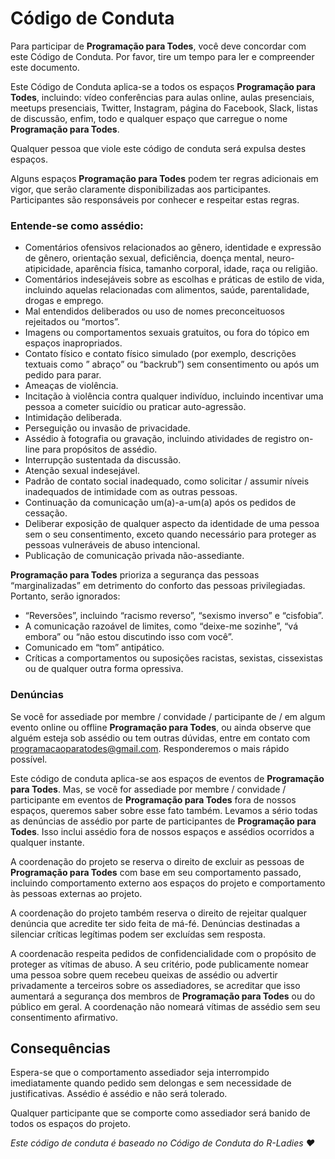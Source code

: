 # Código de Conduta

Para participar de **Programação para Todes**, você deve concordar com este Código de Conduta. Por favor, tire um tempo para ler e compreender este documento.

Este Código de Conduta aplica-se a todos os espaços **Programação para Todes**, incluindo: vídeo conferências para aulas online, aulas presenciais, meetups presenciais, Twitter, Instagram, página do Facebook, Slack, listas de discussão, enfim, todo e qualquer espaço que carregue o nome **Programação para Todes**.

Qualquer pessoa que viole este código de conduta será expulsa destes espaços.

Alguns espaços **Programação para Todes** podem ter regras adicionais em vigor, que serão claramente disponibilizadas aos participantes. Participantes são responsáveis ​​por conhecer e respeitar estas regras.

### Entende-se como assédio:

- Comentários ofensivos relacionados ao gênero, identidade e expressão de gênero, orientação sexual, deficiência, doença mental, neuro-atipicidade, aparência física, tamanho corporal, idade, raça ou religião.
- Comentários indesejáveis ​​sobre as escolhas e práticas de estilo de vida, incluindo aquelas relacionadas com alimentos, saúde, parentalidade, drogas e emprego.
- Mal entendidos deliberados ou uso de nomes preconceituosos rejeitados ou “mortos”.
- Imagens ou comportamentos sexuais gratuitos, ou fora do tópico em espaços inapropriados.
- Contato físico e contato físico simulado (por exemplo, descrições textuais como ” abraço” ou “backrub”) sem consentimento ou após um pedido para parar.
- Ameaças de violência.
- Incitação à violência contra qualquer indivíduo, incluindo incentivar uma pessoa a cometer suicídio ou praticar auto-agressão.
- Intimidação deliberada.
- Perseguição ou invasão de privacidade.
- Assédio à fotografia ou gravação, incluindo atividades de registro on-line para propósitos de assédio.
- Interrupção sustentada da discussão.
- Atenção sexual indesejável.
- Padrão de contato social inadequado, como solicitar / assumir níveis inadequados de intimidade com as outras pessoas.
- Continuação da comunicação um(a)-a-um(a) após os pedidos de cessação.
- Deliberar exposição de qualquer aspecto da identidade de uma pessoa sem o seu consentimento, exceto quando necessário para proteger as pessoas vulneráveis ​​de abuso intencional.
- Publicação de comunicação privada não-assediante.

**Programação para Todes** prioriza a segurança das pessoas “marginalizadas” em detrimento do conforto das pessoas privilegiadas. Portanto, serão ignorados:

- “Reversões”, incluindo “racismo reverso”, “sexismo inverso” e “cisfobia”.
- A comunicação razoável de limites, como “deixe-me sozinhe”, “vá embora” ou “não estou discutindo isso com você”.
- Comunicado em “tom” antipático.
- Críticas a comportamentos ou suposições racistas, sexistas, cissexistas ou de qualquer outra forma opressiva.

### Denúncias

Se você for assediade por membre / convidade / participante de / em algum evento online ou offline **Programação para Todes**, ou ainda observe que alguém esteja sob assédio ou tem outras dúvidas, entre em contato com programacaoparatodes@gmail.com. Responderemos o mais rápido possível.

Este código de conduta aplica-se aos espaços de eventos de **Programação para Todes**. Mas, se você for assediade por membre / convidade / participante em eventos de **Programação para Todes** fora de nossos espaços, queremos saber sobre esse fato também. Levamos a sério todas as denúncias de assédio por parte de participantes de **Programação para Todes**. Isso inclui assédio fora de nossos espaços e assédios ocorridos a qualquer instante.

A coordenação do projeto se reserva o direito de excluir as pessoas de **Programação para Todes** com base em seu comportamento passado, incluindo comportamento externo aos espaços do projeto e comportamento às pessoas externas ao projeto.

A coordenação do projeto também reserva o direito de rejeitar qualquer denúncia que acredite ter sido feita de má-fé. Denúncias destinadas a silenciar críticas legítimas podem ser excluídas sem resposta.

A coordenacão respeita pedidos de confidencialidade com o propósito de proteger as vítimas de abuso. A seu critério, pode publicamente nomear uma pessoa sobre quem recebeu queixas de assédio ou advertir privadamente a terceiros sobre os assediadores, se acreditar que isso aumentará a segurança dos membros de **Programação para Todes** ou do público em geral. A coordenação não nomeará vítimas de assédio sem seu consentimento afirmativo.

## Consequências

Espera-se que o comportamento assediador seja interrompido imediatamente quando pedido sem delongas e sem necessidade de justificativas. Assédio é assédio e não será tolerado.

Qualquer participante que se comporte como assediador será banido de todos os espaços do projeto.

*Este código de conduta é baseado no Código de Conduta do R-Ladies ❤*
